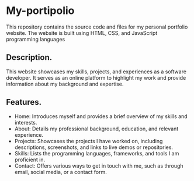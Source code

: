 # My-portipolio
This repository contains the source code and files for my personal portfolio website. The website is built using HTML, CSS, and JavaScript programming languages
## Description.
This website showcases my skills, projects, and experiences as a software developer. It serves as an online platform to highlight my work and provide information about my background and expertise.
## Features.
- Home: Introduces myself and provides a brief overview of my skills and interests.
- About: Details my professional background, education, and relevant experience.
- Projects: Showcases the projects I have worked on, including descriptions, screenshots, and links to live demos or repositories.
- Skills: Lists the programming languages, frameworks, and tools I am proficient in.
- Contact: Offers various ways to get in touch with me, such as through email, social media, or a contact form.

